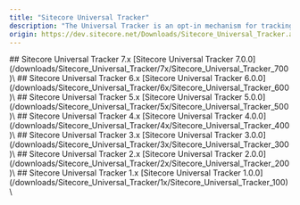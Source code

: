 ```yaml
---
title: "Sitecore Universal Tracker"
description: "The Universal Tracker is an opt-in mechanism for tracking interactions and events from headless clients."
origin: https://dev.sitecore.net/Downloads/Sitecore_Universal_Tracker.aspx
---
```


<Card variant='outlineRaised' px={0} mb={8}>
<CardHeader>
## Sitecore Universal Tracker 7.x
</CardHeader>
<CardBody>
[Sitecore Universal Tracker 7.0.0](/downloads/Sitecore_Universal_Tracker/7x/Sitecore_Universal_Tracker_700)\

</CardBody>          
</Card>
<Card variant='outlineRaised' px={0} mb={8}>
<CardHeader>
## Sitecore Universal Tracker 6.x
</CardHeader>
<CardBody>
[Sitecore Universal Tracker 6.0.0](/downloads/Sitecore_Universal_Tracker/6x/Sitecore_Universal_Tracker_600)\

</CardBody>          
</Card>
<Card variant='outlineRaised' px={0} mb={8}>
<CardHeader>
## Sitecore Universal Tracker 5.x
</CardHeader>
<CardBody>
[Sitecore Universal Tracker 5.0.0](/downloads/Sitecore_Universal_Tracker/5x/Sitecore_Universal_Tracker_500)\

</CardBody>          
</Card>
<Card variant='outlineRaised' px={0} mb={8}>
<CardHeader>
## Sitecore Universal Tracker 4.x
</CardHeader>
<CardBody>
[Sitecore Universal Tracker 4.0.0](/downloads/Sitecore_Universal_Tracker/4x/Sitecore_Universal_Tracker_400)\

</CardBody>          
</Card>
<Card variant='outlineRaised' px={0} mb={8}>
<CardHeader>
## Sitecore Universal Tracker 3.x
</CardHeader>
<CardBody>
[Sitecore Universal Tracker 3.0.0](/downloads/Sitecore_Universal_Tracker/3x/Sitecore_Universal_Tracker_300)\

</CardBody>          
</Card>
<Card variant='outlineRaised' px={0} mb={8}>
<CardHeader>
## Sitecore Universal Tracker 2.x
</CardHeader>
<CardBody>
[Sitecore Universal Tracker 2.0.0](/downloads/Sitecore_Universal_Tracker/2x/Sitecore_Universal_Tracker_200)\

</CardBody>          
</Card>
<Card variant='outlineRaised' px={0} mb={8}>
<CardHeader>
## Sitecore Universal Tracker 1.x
</CardHeader>
<CardBody>
[Sitecore Universal Tracker 1.0.0](/downloads/Sitecore_Universal_Tracker/1x/Sitecore_Universal_Tracker_100)\

</CardBody>          
</Card>
